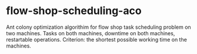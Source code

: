 # flow-shop-scheduling-aco
Ant colony optimization algorithim for flow shop task scheduling problem on two machines.
Tasks on both machines, downtime on both machines, restartable operations. Criterion: the shortest possible working time on the machines.
